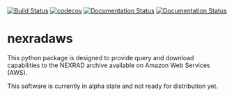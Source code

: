 [![Build Status](https://travis-ci.org/aarande/nexradaws.svg?branch=master)](https://travis-ci.org/aarande/nexradaws)   [![codecov](https://codecov.io/gh/aarande/nexradaws/branch/master/graph/badge.svg)](https://codecov.io/gh/aarande/nexradaws) [![Documentation Status](https://readthedocs.org/projects/nexradaws/badge/?version=latest)](http://nexradaws.readthedocs.io/en/latest/?badge=latest) [![Documentation Status](https://readthedocs.org/projects/nexradaws/badge/?version=devel)](http://nexradaws.readthedocs.io/en/devel/?badge=devel)
# nexradaws
This python package is designed to provide query and download capabilities to the NEXRAD archive available on Amazon Web Services (AWS).

This software is currently in alpha state and not ready for distribution yet.
